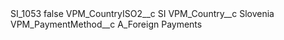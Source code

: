 <?xml version="1.0" encoding="UTF-8"?>
<CustomMetadata xmlns="http://soap.sforce.com/2006/04/metadata" xmlns:xsi="http://www.w3.org/2001/XMLSchema-instance" xmlns:xsd="http://www.w3.org/2001/XMLSchema">
    <label>SI_1053</label>
    <protected>false</protected>
    <values>
        <field>VPM_CountryISO2__c</field>
        <value xsi:type="xsd:string">SI</value>
    </values>
    <values>
        <field>VPM_Country__c</field>
        <value xsi:type="xsd:string">Slovenia</value>
    </values>
    <values>
        <field>VPM_PaymentMethod__c</field>
        <value xsi:type="xsd:string">A_Foreign Payments</value>
    </values>
</CustomMetadata>

